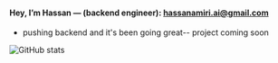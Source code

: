 

#### Hey, I’m Hassan — (backend engineer): hassanamiri.ai@gmail.com

- pushing backend and it's been going great-- project coming soon





![GitHub stats](https://github-readme-stats.vercel.app/api?username=HassanAmirii&show_icons=true&count_private=true)  




